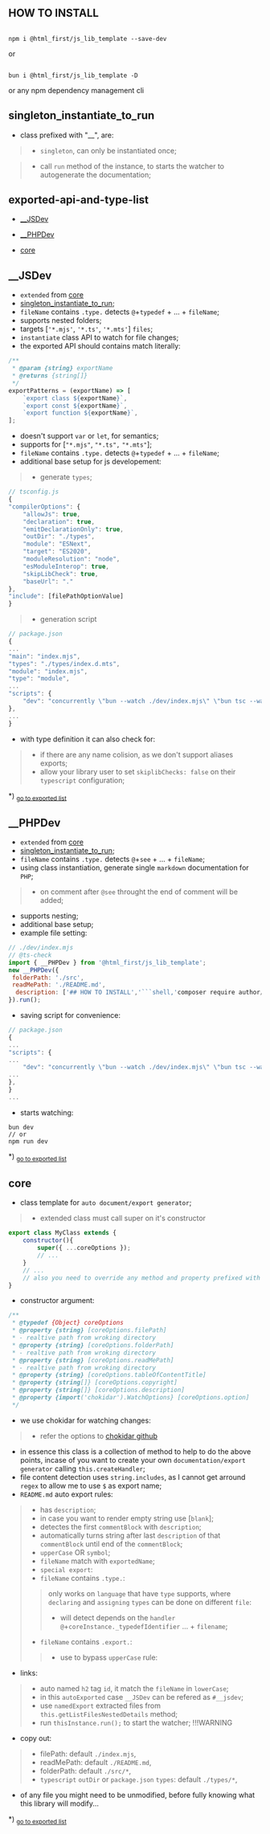## HOW TO INSTALL

```shell

npm i @html_first/js_lib_template --save-dev

```

or

```shell

bun i @html_first/js_lib_template -D

```

or any npm dependency management cli

## singleton_instantiate_to_run

- class prefixed with "__", are:

> - `singleton`, can only be instantiated once;

> - call `run` method of the instance, to starts the watcher to autogenerate the documentation;

## exported-api-and-type-list

- [__JSDev](#__jsdev)

- [__PHPDev](#__phpdev)

- [core](#core)

<h2 id="__jsdev">__JSDev</h2>

- `extended` from [core](#core)- [singleton_instantiate_to_run](#singleton_instantiate_to_run);- `fileName` contains `.type.` detects `@`+`typedef` + ... + `fileName`;- supports nested folders;- targets [`'*.mjs'`, `'*.ts'`, `'*.mts'`] `files`;- `instantiate` class API to watch for file changes;- the exported API should contains match literally:```js/** * @param {string} exportName * @returns {string[]} */exportPatterns = (exportName) => [	`export class ${exportName}`,	`export const ${exportName}`,	`export function ${exportName}`,];```- doesn't support `var` or `let`, for semantics;- supports for [`"*.mjs"`, `"*.ts",` `"*.mts"`];- `fileName` contains `.type.` detects `@`+`typedef` + ... +  `fileName`;- additional base setup for js developement:> - generate `types`;```js// tsconfig.js{"compilerOptions": {	"allowJs": true,	"declaration": true,	"emitDeclarationOnly": true,	"outDir": "./types",	"module": "ESNext",	"target": "ES2020",	"moduleResolution": "node",	"esModuleInterop": true,	"skipLibCheck": true,	"baseUrl": "."},"include": [filePathOptionValue]}```> - generation script```js// package.json{..."main": "index.mjs","types": "./types/index.d.mts","module": "index.mjs","type": "module",..."scripts": {	"dev": "concurrently \"bun --watch ./dev/index.mjs\" \"bun tsc --watch\""},...}```- with type definition it can also check for:> - if there are any name colision, as we don't support aliases exports;> - allow your library user to set `skiplibChecks: false` on their `typescript` configuration;

*) <sub>[go to exported list](#exported-api-and-type-list)</sub>


<h2 id="__phpdev">__PHPDev</h2>

- `extended` from [core](#core)- [singleton_instantiate_to_run](#singleton_instantiate_to_run);- `fileName` contains `.type.` detects `@`+`see` + ... + `fileName`;- using class instantiation, generate single `markdown` documentation for `PHP`;> - on comment after `@see` throught the end of comment will be added;- supports nesting;- additional base setup;- example file setting:```js// ./dev/index.mjs// @ts-checkimport { __PHPDev } from '@html_first/js_lib_template';new __PHPDev({ folderPath: './src', readMePath: './README.md',  description: ['## HOW TO INSTALL','```shell,'composer require author/package-name',```'].}).run();```- saving script for convenience:```js// package.json{..."scripts": {...	"dev": "concurrently \"bun --watch ./dev/index.mjs\" \"bun tsc --watch\""...},}...```- starts watching:```shellbun dev// ornpm run dev```

*) <sub>[go to exported list](#exported-api-and-type-list)</sub>


<h2 id="core">core</h2>

- class template for `auto document/export generator`;> - extended class must call super on it's constructor```jsexport class MyClass extends {	constructor(){ 		super({ ...coreOptions });		// ...	}	// ...	// also you need to override any method and property prefixed with "_"}```- constructor argument:```js/** * @typedef {Object} coreOptions * @property {string} [coreOptions.filePath] * - realtive path from wroking directory * @property {string} [coreOptions.folderPath] * - realtive path from wroking directory * @property {string} [coreOptions.readMePath] * - realtive path from wroking directory * @property {string} [coreOptions.tableOfContentTitle] * @property {string[]} [coreOptions.copyright] * @property {string[]} [coreOptions.description] * @property {import('chokidar').WatchOptions} [coreOptions.option] */```-  we use chokidar for watching changes:> - refer the options to [chokidar github](https://github.com/paulmillr/chokidar)- in essence this class is a collection of method to help to do the above points, incase of you want to create your own `documentation/export generator` calling `this.createHandler`;- file content detection uses `string.includes`, as I cannot get arround `regex` to allow me to use `$` as export name;- `README.md` auto export rules:> - has `description`;> - in case you want to render empty string use [`blank`];> - detectes the first `commentBlock` with `description`;> - automatically turns string after last `description` of that `commentBlock` until end of the `commentBlock`;> - `upperCase` OR `symbol`;> - `fileName` match with `exportedName`;> - `special export`:> - `fileName` contains `.type.`:> > only works on `language` that have `type` supports, where `declaring` and `assigning` `types` can be done on different `file`:> > - will detect depends on the `handler` `@`+`coreInstance._typedefIdentifier` ... + `filename`;> - `fileName` contains `.export.`:> > - use to bypass `upperCase` rule:- links:> - auto named `h2` tag `id`, it match the `fileName` in `lowerCase`;> - in this `autoExported` case `__JSDev` can be refered as `#__jsdev`;> - use `namedExport` extracted files from `this.getListFilesNestedDetails` method;> - run `thisInstance.run();` to start the watcher;!!!WARNING- copy out:> - filePath: default `./index.mjs`,> - readMePath: default `./README.md`,> - folderPath: default `./src/*`,> - `typescript` `outDir` or `package.json` `types`: default `./types/*`,- of any file you might need to be unmodified, before fully knowing what this library will modify...

*) <sub>[go to exported list](#exported-api-and-type-list)</sub>
